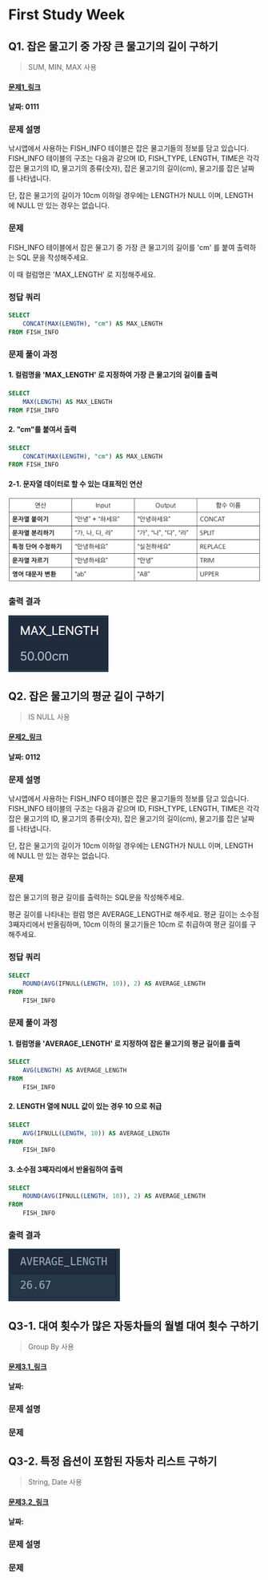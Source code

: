 # First Study Week

## Q1. 잡은 물고기 중 가장 큰 물고기의 길이 구하기
> SUM, MIN, MAX 사용

#### [문제1_링크](https://school.programmers.co.kr/learn/courses/30/lessons/298515)

#### 날짜: 0111

### 문제 설명
낚시앱에서 사용하는 FISH_INFO 테이블은 잡은 물고기들의 정보를 담고 있습니다. FISH_INFO 테이블의 구조는 다음과 같으며 ID, FISH_TYPE, LENGTH, TIME은 각각 잡은 물고기의 ID, 물고기의 종류(숫자), 잡은 물고기의 길이(cm), 물고기를 잡은 날짜를 나타냅니다.

단, 잡은 물고기의 길이가 10cm 이하일 경우에는
LENGTH가 NULL 이며, LENGTH 에 NULL 만 있는 경우는 없습니다.

### 문제
FISH_INFO 테이블에서 잡은 물고기 중 가장 큰 물고기의 길이를 'cm' 를 붙여 출력하는 SQL 문을 작성해주세요.

이 때 컬럼명은 'MAX_LENGTH' 로 지정해주세요.

### 정답 쿼리
```sql
SELECT
    CONCAT(MAX(LENGTH), "cm") AS MAX_LENGTH
FROM FISH_INFO
```

### 문제 풀이 과정

#### 1. 컬럼명을 'MAX_LENGTH' 로 지정하여 가장 큰 물고기의 길이를 출력

```sql
SELECT
    MAX(LENGTH) AS MAX_LENGTH
FROM FISH_INFO
```

#### 2. "cm"를 붙여서 출력

```sql
SELECT
    CONCAT(MAX(LENGTH), "cm") AS MAX_LENGTH
FROM FISH_INFO
```

#### 2-1. 문자열 데이터로 할 수 있는 대표적인 연산
![1.1](././img/1.1.PNG)


### 출력 결과
![1.2](././img/1.2.PNG)



## Q2. 잡은 물고기의 평균 길이 구하기
> IS NULL 사용

#### [문제2_링크](https://school.programmers.co.kr/learn/courses/30/lessons/293259)

#### 날짜: 0112

### 문제 설명
낚시앱에서 사용하는 FISH_INFO 테이블은 잡은 물고기들의 정보를 담고 있습니다. FISH_INFO 테이블의 구조는 다음과 같으며 ID, FISH_TYPE, LENGTH, TIME은 각각 잡은 물고기의 ID, 물고기의 종류(숫자), 잡은 물고기의 길이(cm), 물고기를 잡은 날짜를 나타냅니다.

단, 잡은 물고기의 길이가 10cm 이하일 경우에는
LENGTH가 NULL 이며, LENGTH 에 NULL 만 있는 경우는 없습니다.


### 문제
잡은 물고기의 평균 길이를 출력하는 SQL문을 작성해주세요.

평균 길이를 나타내는 컬럼 명은 AVERAGE_LENGTH로 해주세요.
평균 길이는 소수점 3째자리에서 반올림하며, 10cm 이하의 물고기들은 10cm 로 취급하여 평균 길이를 구해주세요.


### 정답 쿼리
```sql
SELECT
    ROUND(AVG(IFNULL(LENGTH, 10)), 2) AS AVERAGE_LENGTH
FROM
    FISH_INFO
```

### 문제 풀이 과정

#### 1. 컬럼명을 'AVERAGE_LENGTH' 로 지정하여 잡은 물고기의 평균 길이를 출력

```sql
SELECT
    AVG(LENGTH) AS AVERAGE_LENGTH
FROM
    FISH_INFO
```

#### 2. LENGTH 열에 NULL 값이 있는 경우 10 으로 취급

```sql
SELECT
    AVG(IFNULL(LENGTH, 10)) AS AVERAGE_LENGTH
FROM
    FISH_INFO
```

#### 3. 소수점 3째자리에서 반올림하여 출력

```sql
SELECT
    ROUND(AVG(IFNULL(LENGTH, 10)), 2) AS AVERAGE_LENGTH
FROM
    FISH_INFO
```

### 출력 결과
![2.1](././img/2.1.PNG)


## Q3-1. 대여 횟수가 많은 자동차들의 월별 대여 횟수 구하기
> Group By 사용

#### [문제3.1_링크](https://school.programmers.co.kr/learn/courses/30/lessons/151139)

#### 날짜:

### 문제 설명


### 문제


## Q3-2. 특정 옵션이 포함된 자동차 리스트 구하기
> String, Date 사용

#### [문제3.2_링크](https://school.programmers.co.kr/learn/courses/30/lessons/157343)

#### 날짜:

### 문제 설명


### 문제
